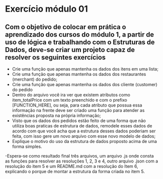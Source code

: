 # Exercício módulo 01 

## Com o objetivo de colocar em prática o aprendizado dos cursos do módulo 1, a partir de uso de lógica e trabalhando com o Estruturas de Dados, deve-se criar um projeto capaz de resolver os seguintes exercícios

- Crie uma função que apenas mantenha os dados dos itens em uma lista;
- Crie uma função que apenas mantenha os dados dos restaurantes (merchant) do pedido;
- Crie uma função que apenas mantenha os dados dos cliente (customer) do pedido
- Dentro do arquivo você ira ver que existem atributos como item_totalPrice com um texto preenchido e com o prefixo [FUNCTION_HERE], ou seja, para cada atributo que possua essa informação na frente deve ser criado uma função para atender as existências proposta na própria informação;
- Visto que os dados dos pedidos estão feito de uma forma que não utiliza boas praticas de estrutura de dados, remodele esses dados de acordo com que você acha que a estrutura desses dados poderiam ser feita, com isso gere um novo arquivo com esse novo modelo de dados;
- Explique o motivo do uso da estrutura de dados proposto acima de uma forma simples.


-Espera-se como resultado final três arquivos, um arquivo .js onde consta as funções para resolver as resoluções 1, 2, 3 e 4, outro arquivo .json com a resolução do item 5 e um README.md com a resolução do Item 6, explicando o porque de montar a estrutura da forma criada no item 5. 
​​​​​​​